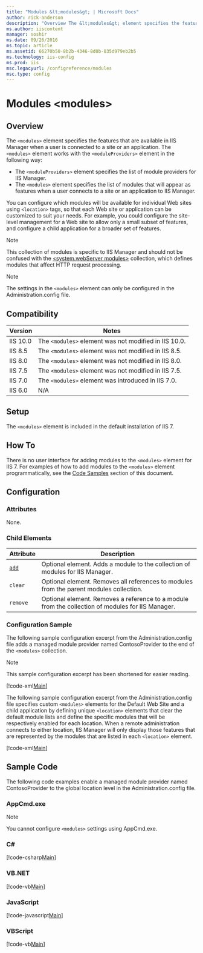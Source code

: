 ```yaml
---
title: "Modules &lt;modules&gt; | Microsoft Docs"
author: rick-anderson
description: "Overview The &lt;modules&gt; element specifies the features that are available in IIS Manager when a user is connected to a site or an application. The &lt;m..."
ms.author: iiscontent
manager: soshir
ms.date: 09/26/2016
ms.topic: article
ms.assetid: 66270b50-8b2b-4346-8d0b-835d979eb2b5
ms.technology: iis-config
ms.prod: iis
msc.legacyurl: /configreference/modules
msc.type: config
---
```

Modules &lt;modules&gt;
====================
<a id="001"></a>
## Overview

The `<modules>` element specifies the features that are available in IIS Manager when a user is connected to a site or an application. The `<modules>` element works with the `<moduleProviders>` element in the following way:

- The `<moduleProviders>` element specifies the list of module providers for IIS Manager.
- The `<modules>` element specifies the list of modules that will appear as features when a user connects to a site or an application to IIS Manager.

You can configure which modules will be available for individual Web sites using `<location>` tags, so that each Web site or application can be customized to suit your needs. For example, you could configure the site-level management for a Web site to allow only a small subset of features, and configure a child application for a broader set of features.

> [!NOTE]
> This collection of modules is specific to IIS Manager and should not be confused with the [&lt;system.webServer modules&gt;](../system.webserver/modules/index.md) collection, which defines modules that affect HTTP request processing.

> [!NOTE]
> The settings in the `<modules>` element can only be configured in the Administration.config file.

<a id="002"></a>
## Compatibility

| Version | Notes |
| --- | --- |
| IIS 10.0 | The `<modules>` element was not modified in IIS 10.0. |
| IIS 8.5 | The `<modules>` element was not modified in IIS 8.5. |
| IIS 8.0 | The `<modules>` element was not modified in IIS 8.0. |
| IIS 7.5 | The `<modules>` element was not modified in IIS 7.5. |
| IIS 7.0 | The `<modules>` element was introduced in IIS 7.0. |
| IIS 6.0 | N/A |

<a id="003"></a>
## Setup

The `<modules>` element is included in the default installation of IIS 7.

<a id="004"></a>
## How To

There is no user interface for adding modules to the `<modules>` element for IIS 7. For examples of how to add modules to the `<modules>` element programmatically, see the [Code Samples](#006) section of this document.

<a id="005"></a>
## Configuration

### Attributes

None.

### Child Elements

| Attribute | Description |
| --- | --- |
| [`add`](add.md) | Optional element. Adds a module to the collection of modules for IIS Manager. |
| `clear` | Optional element. Removes all references to modules from the parent modules collection. |
| `remove` | Optional element. Removes a reference to a module from the collection of modules for IIS Manager. |

### Configuration Sample

The following sample configuration excerpt from the Administration.config file adds a managed module provider named ContosoProvider to the end of the `<modules>` collection.

> [!NOTE]
> This sample configuration excerpt has been shortened for easier reading.

[!code-xml[Main](index/samples/sample1.xml)]

The following sample configuration excerpt from the Administration.config file specifies custom `<modules>` elements for the Default Web Site and a child application by defining unique `<location>` elements that clear the default module lists and define the specific modules that will be respectively enabled for each location. When a remote administration connects to either location, IIS Manager will only display those features that are represented by the modules that are listed in each `<location>` element.

[!code-xml[Main](index/samples/sample2.xml)]
 
<a id="006"></a>
## Sample Code

The following code examples enable a managed module provider named ContosoProvider to the global location level in the Administration.config file.

### AppCmd.exe

> [!NOTE]
> You cannot configure `<modules>` settings using AppCmd.exe.

### C#

[!code-csharp[Main](index/samples/sample3.cs)]

### VB.NET

[!code-vb[Main](index/samples/sample4.vb)]

### JavaScript

[!code-javascript[Main](index/samples/sample5.js)]

### VBScript

[!code-vb[Main](index/samples/sample6.vb)]